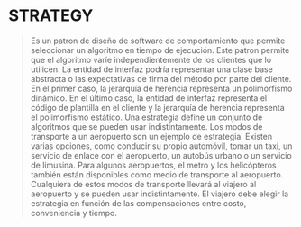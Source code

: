 # STRATEGY
>Es un patron de diseño de software de comportamiento que permite seleccionar un algoritmo en tiempo de ejecución. 
>Este patron permite que el algoritmo varíe independientemente de los clientes que lo utilicen. 
>La entidad de interfaz podría representar una clase base abstracta o las expectativas de firma del método por parte del cliente. En el primer caso, la jerarquía de herencia representa un polimorfismo dinámico. En el último caso, la entidad de interfaz representa el código de plantilla en el cliente y la jerarquía de herencia representa el polimorfismo estático.
>Una estrategia define un conjunto de algoritmos que se pueden usar indistintamente. Los modos de transporte a un aeropuerto son un ejemplo de estrategia. Existen varias opciones, como conducir su propio automóvil, tomar un taxi, un servicio de enlace con el aeropuerto, un autobús urbano o un servicio de limusina. Para algunos aeropuertos, el metro y los helicópteros también están disponibles como medio de transporte al aeropuerto. Cualquiera de estos modos de transporte llevará al viajero al aeropuerto y se pueden usar indistintamente. El viajero debe elegir la estrategia en función de las compensaciones entre costo, conveniencia y tiempo.
